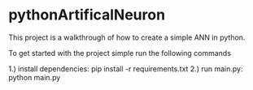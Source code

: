 # pythonArtificalNeuron

This project is a walkthrough of how to create a simple ANN in python.

To get started with the project simple run the following commands

1.) install dependencies: pip install -r requirements.txt
2.) run main.py: python main.py

